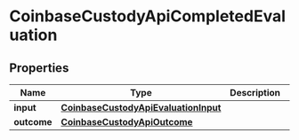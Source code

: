 
# CoinbaseCustodyApiCompletedEvaluation

## Properties
Name | Type | Description | Notes
------------ | ------------- | ------------- | -------------
**input** | [**CoinbaseCustodyApiEvaluationInput**](CoinbaseCustodyApiEvaluationInput.md) |  |  [optional]
**outcome** | [**CoinbaseCustodyApiOutcome**](CoinbaseCustodyApiOutcome.md) |  |  [optional]



